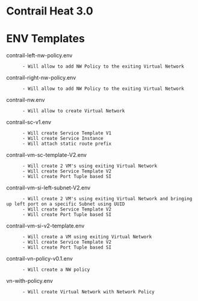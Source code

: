 # Contrail Heat 3.0

# ENV Templates 

contrail-left-nw-policy.env   

          - Will allow to add NW Policy to the exiting Virtual Network

contrail-right-nw-policy.env  

          - Will allow to add NW Policy to the exiting Virtual Network

contrail-nw.env	             

          - Will allow to create Virtual Network

contrail-sc-v1.env            

          - Will create Service Template V1
          - Will create Service Instance
          - Will attach static route prefix

contrail-vm-sc-template-V2.env 

          - Will create 2 VM's using exiting Virtual Network
          - Will create Service Template V2
          - Will create Port Tuple based SI
                                 
contrail-vm-si-left-subnet-V2.env 

          - Will create 2 VM's using exiting Virtual Network and bringing up left port on a specific Subnet using UUID
          - Will create Service Template V2
          - Will create Port Tuple based SI

contrail-vm-si-v2-template.env  

          - Will create a VM using exiting Virtual Network
          - Will create Service Template V2
          - Will create Port Tuple based SI

contrail-vn-policy-v0.1.env     

          - Will create a NW policy

vn-with-policy.env              

          - Will create Virtual Network with Network Policy

